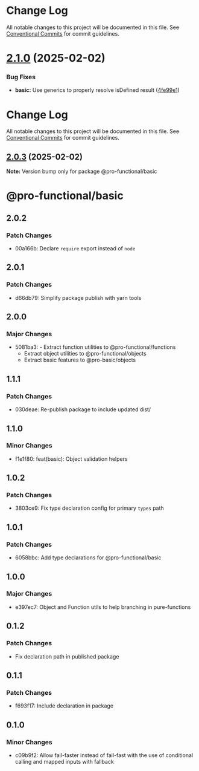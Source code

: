 # Change Log

All notable changes to this project will be documented in this file. See
[Conventional Commits](https://conventionalcommits.org) for commit guidelines.

# [2.1.0](https://github.com/harish-prakash/pro-functional/compare/@pro-functional/basic@2.0.3...@pro-functional/basic@2.1.0) (2025-02-02)

### Bug Fixes

- **basic:** Use generics to properly resolve isDefined result
  ([4fe99e1](https://github.com/harish-prakash/pro-functional/commit/4fe99e1f245ef608ea11dcacd3e1b1a0b24a4b22))

# Change Log

All notable changes to this project will be documented in this file. See
[Conventional Commits](https://conventionalcommits.org) for commit guidelines.

## [2.0.3](https://github.com/harish-prakash/pro-functional/compare/@pro-functional/basic@2.0.2...@pro-functional/basic@2.0.3) (2025-02-02)

**Note:** Version bump only for package @pro-functional/basic

# @pro-functional/basic

## 2.0.2

### Patch Changes

- 00a166b: Declare `require` export instead of `node`

## 2.0.1

### Patch Changes

- d66db79: Simplify package publish with yarn tools

## 2.0.0

### Major Changes

- 5081ba3: - Extract function utilities to @pro-functional/functions
    - Extract object utilities to @pro-functional/objects
    - Extract basic features to @pro-basic/objects

## 1.1.1

### Patch Changes

- 030deae: Re-publish package to include updated dist/

## 1.1.0

### Minor Changes

- f1e1f80: feat(basic): Object validation helpers

## 1.0.2

### Patch Changes

- 3803ce9: Fix type declaration config for primary `types` path

## 1.0.1

### Patch Changes

- 6058bbc: Add type declarations for @pro-functional/basic

## 1.0.0

### Major Changes

- e397ec7: Object and Function utils to help branching in pure-functions

## 0.1.2

### Patch Changes

- Fix declaration path in published package

## 0.1.1

### Patch Changes

- f693f17: Include declaration in package

## 0.1.0

### Minor Changes

- c09b9f2: Allow fail-faster instead of fail-fast with the use of conditional
  calling and mapped inputs with fallback
